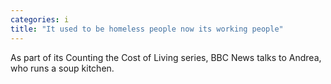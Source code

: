 ```yaml
---
categories: i
title: "It used to be homeless people now its working people"
---
```

As part of its Counting the Cost of Living series, BBC News talks to Andrea, who runs a soup kitchen.